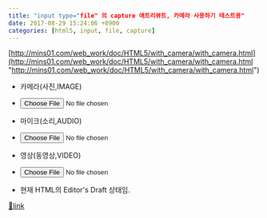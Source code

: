 ```yaml
---
title: "input type="file" 의 capture 애트리뷰트, 카메라 사용하기 테스트용"
date: 2017-08-29 15:24:06 +0900
categories: [html5, input, file, capture]
---
```


[http://mins01.com/web_work/doc/HTML5/with_camera/with_camera.html](http://mins01.com/web_work/doc/HTML5/with_camera/with_camera.html "http://mins01.com/web_work/doc/HTML5/with_camera/with_camera.html")  
  
- 카메라(사진,IMAGE)
- <input accept="image/*" class="form-control" name="input_file" type="file"></input>

- 마이크(소리,AUDIO)
- <input accept="audio/*" class="form-control" name="input_file" type="file"></input>

- 영상(동영상,VIDEO)
- <input accept="video/*" class="form-control" name="input_file" type="file"></input>

- 현재 HTML의 Editor's Draft 상태임.




[🔗link](http://www.mins01.com/mh/tech/read/1109)